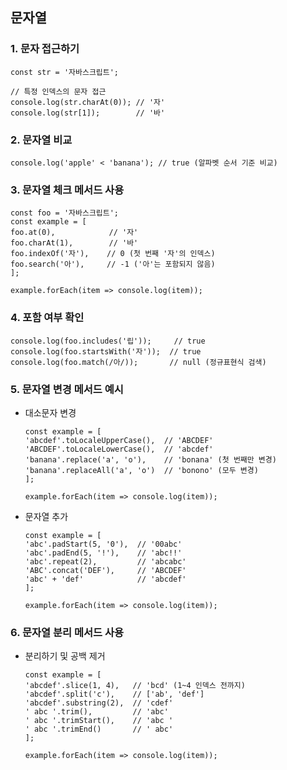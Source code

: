 ## 문자열

### 1. 문자 접근하기


    const str = '자바스크립트';

    // 특정 인덱스의 문자 접근
    console.log(str.charAt(0)); // '자'
    console.log(str[1]);        // '바'


### 2. 문자열 비교


    console.log('apple' < 'banana'); // true (알파벳 순서 기준 비교)


### 3. 문자열 체크 메서드 사용

    const foo = '자바스크립트';
    const example = [
    foo.at(0),            // '자'
    foo.charAt(1),        // '바'
    foo.indexOf('자'),    // 0 (첫 번째 '자'의 인덱스)
    foo.search('아'),     // -1 ('아'는 포함되지 않음)
    ];

    example.forEach(item => console.log(item));


### 4. 포함 여부 확인

    console.log(foo.includes('립'));     // true
    console.log(foo.startsWith('자'));  // true
    console.log(foo.match(/아/));       // null (정규표현식 검색)


### 5. 문자열 변경 메서드 예시

- 대소문자 변경
    ```
    const example = [
    'abcdef'.toLocaleUpperCase(),  // 'ABCDEF'
    'ABCDEF'.toLocaleLowerCase(),  // 'abcdef'
    'banana'.replace('a', 'o'),    // 'bonana' (첫 번째만 변경)
    'banana'.replaceAll('a', 'o')  // 'bonono' (모두 변경)
    ];

    example.forEach(item => console.log(item));
    ```

- 문자열 추가

    ```
    const example = [
    'abc'.padStart(5, '0'),  // '00abc'
    'abc'.padEnd(5, '!'),    // 'abc!!'
    'abc'.repeat(2),         // 'abcabc'
    'ABC'.concat('DEF'),     // 'ABCDEF'
    'abc' + 'def'            // 'abcdef'
    ];

    example.forEach(item => console.log(item));
    ```

### 6. 문자열 분리 메서드 사용
- 분리하기 및 공백 제거
    ```
    const example = [
    'abcdef'.slice(1, 4),   // 'bcd' (1~4 인덱스 전까지)
    'abcdef'.split('c'),    // ['ab', 'def']
    'abcdef'.substring(2),  // 'cdef'
    ' abc '.trim(),         // 'abc'
    ' abc '.trimStart(),    // 'abc '
    ' abc '.trimEnd()       // ' abc'
    ];

    example.forEach(item => console.log(item));